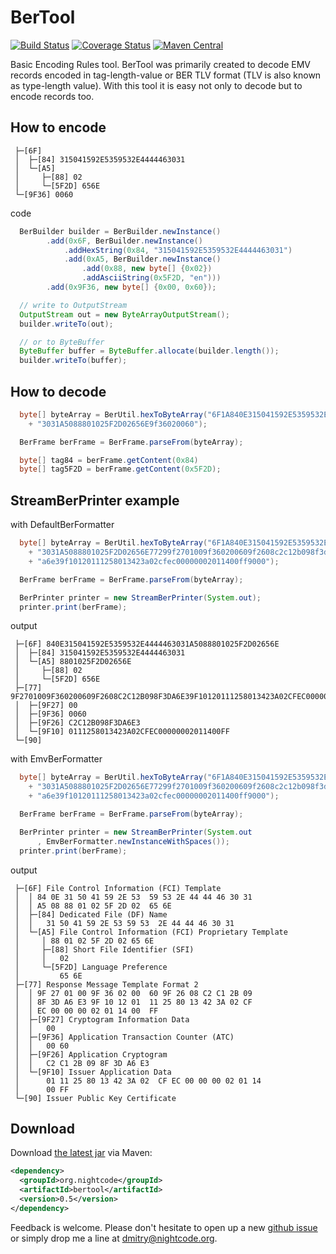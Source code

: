 # BerTool 

[![Build Status](https://travis-ci.org/nightcode/bertool.svg?branch=master)](https://travis-ci.org/nightcode/bertool)
[![Coverage Status](https://coveralls.io/repos/nightcode/bertool/badge.svg?branch=master&service=github)](https://coveralls.io/github/nightcode/bertool?branch=master)
[![Maven Central](https://img.shields.io/maven-central/v/org.nightcode/bertool.svg)](http://search.maven.org/#search%7Cga%7C1%7Cg%3Aorg.nightcode%20bertool)

Basic Encoding Rules tool.
BerTool was primarily created to decode EMV records encoded in tag-length-value or BER TLV format (TLV is also known as type-length value).
With this tool it is easy not only to decode but to encode records too.

How to encode 
-------------

```
 ├─[6F]
 │  ├─[84] 315041592E5359532E4444463031
 │  └─[A5]
 │     ├─[88] 02
 │     └─[5F2D] 656E
 └─[9F36] 0060
```

code

```java
  BerBuilder builder = BerBuilder.newInstance()
        .add(0x6F, BerBuilder.newInstance()
            .addHexString(0x84, "315041592E5359532E4444463031")
            .add(0xA5, BerBuilder.newInstance()
                .add(0x88, new byte[] {0x02})
                .addAsciiString(0x5F2D, "en")))
        .add(0x9F36, new byte[] {0x00, 0x60});

  // write to OutputStream
  OutputStream out = new ByteArrayOutputStream();
  builder.writeTo(out);

  // or to ByteBuffer
  ByteBuffer buffer = ByteBuffer.allocate(builder.length());
  builder.writeTo(buffer);
```

How to decode 
-------------

```java
  byte[] byteArray = BerUtil.hexToByteArray("6F1A840E315041592E5359532E444446"
    + "3031A5088801025F2D02656E9f36020060");

  BerFrame berFrame = BerFrame.parseFrom(byteArray);

  byte[] tag84 = berFrame.getContent(0x84)
  byte[] tag5F2D = berFrame.getContent(0x5F2D);
```

StreamBerPrinter example
------------------------

with DefaultBerFormatter

```java
  byte[] byteArray = BerUtil.hexToByteArray("6F1A840E315041592E5359532E444446"
    + "3031A5088801025F2D02656E77299f2701009f360200609f2608c2c12b098f3d"
    + "a6e39f10120111258013423a02cfec00000002011400ff9000"); 

  BerFrame berFrame = BerFrame.parseFrom(byteArray);

  BerPrinter printer = new StreamBerPrinter(System.out);
  printer.print(berFrame);
```

output

```
 ├─[6F] 840E315041592E5359532E4444463031A5088801025F2D02656E
 │  ├─[84] 315041592E5359532E4444463031
 │  └─[A5] 8801025F2D02656E
 │     ├─[88] 02
 │     └─[5F2D] 656E
 ├─[77] 9F2701009F360200609F2608C2C12B098F3DA6E39F10120111258013423A02CFEC00000002011400FF
 │  ├─[9F27] 00
 │  ├─[9F36] 0060
 │  ├─[9F26] C2C12B098F3DA6E3
 │  └─[9F10] 0111258013423A02CFEC00000002011400FF
 └─[90]
```

with EmvBerFormatter

```java
  byte[] byteArray = BerUtil.hexToByteArray("6F1A840E315041592E5359532E444446"
    + "3031A5088801025F2D02656E77299f2701009f360200609f2608c2c12b098f3d"
    + "a6e39f10120111258013423a02cfec00000002011400ff9000"); 

  BerFrame berFrame = BerFrame.parseFrom(byteArray);

  BerPrinter printer = new StreamBerPrinter(System.out
      , EmvBerFormatter.newInstanceWithSpaces());
  printer.print(berFrame);
```

output

```
 ├─[6F] File Control Information (FCI) Template
 │  │ 84 0E 31 50 41 59 2E 53  59 53 2E 44 44 46 30 31
 │  │ A5 08 88 01 02 5F 2D 02  65 6E
 │  ├─[84] Dedicated File (DF) Name
 │  │   31 50 41 59 2E 53 59 53  2E 44 44 46 30 31
 │  └─[A5] File Control Information (FCI) Proprietary Template
 │     │ 88 01 02 5F 2D 02 65 6E
 │     ├─[88] Short File Identifier (SFI)
 │     │   02
 │     └─[5F2D] Language Preference
 │         65 6E
 ├─[77] Response Message Template Format 2
 │  │ 9F 27 01 00 9F 36 02 00  60 9F 26 08 C2 C1 2B 09
 │  │ 8F 3D A6 E3 9F 10 12 01  11 25 80 13 42 3A 02 CF
 │  │ EC 00 00 00 02 01 14 00  FF
 │  ├─[9F27] Cryptogram Information Data
 │  │   00
 │  ├─[9F36] Application Transaction Counter (ATC)
 │  │   00 60
 │  ├─[9F26] Application Cryptogram
 │  │   C2 C1 2B 09 8F 3D A6 E3
 │  └─[9F10] Issuer Application Data
 │      01 11 25 80 13 42 3A 02  CF EC 00 00 00 02 01 14
 │      00 FF
 └─[90] Issuer Public Key Certificate
```

Download
--------

Download [the latest jar][1] via Maven:
```xml
<dependency>
  <groupId>org.nightcode</groupId>
  <artifactId>bertool</artifactId>
  <version>0.5</version>
</dependency>
```

Feedback is welcome. Please don't hesitate to open up a new [github issue](https://github.com/nightcode/bertool/issues) or simply drop me a line at <dmitry@nightcode.org>.


 [1]: http://oss.sonatype.org/service/local/artifact/maven/redirect?r=releases&g=org.nightcode&a=bertool&v=LATEST
